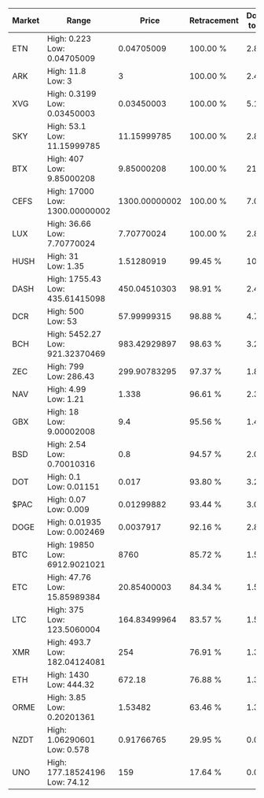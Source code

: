| Market | Range | Price| Retracement | Doubles to 50% |
| --- | --- | --- | --- | --- |
| ETN | High: 0.223<br />Low: 0.04705009 | 0.04705009 | 100.00 % | 2.87 |
| ARK | High: 11.8<br />Low: 3 | 3 | 100.00 % | 2.47 |
| XVG | High: 0.3199<br />Low: 0.03450003 | 0.03450003 | 100.00 % | 5.14 |
| SKY | High: 53.1<br />Low: 11.15999785 | 11.15999785 | 100.00 % | 2.88 |
| BTX | High: 407<br />Low: 9.85000208 | 9.85000208 | 100.00 % | 21.16 |
| CEFS | High: 17000<br />Low: 1300.00000002 | 1300.00000002 | 100.00 % | 7.04 |
| LUX | High: 36.66<br />Low: 7.70770024 | 7.70770024 | 100.00 % | 2.88 |
| HUSH | High: 31<br />Low: 1.35 | 1.51280919 | 99.45 % | 10.69 |
| DASH | High: 1755.43<br />Low: 435.61415098 | 450.04510303 | 98.91 % | 2.43 |
| DCR | High: 500<br />Low: 53 | 57.99999315 | 98.88 % | 4.77 |
| BCH | High: 5452.27<br />Low: 921.32370469 | 983.42929897 | 98.63 % | 3.24 |
| ZEC | High: 799<br />Low: 286.43 | 299.90783295 | 97.37 % | 1.81 |
| NAV | High: 4.99<br />Low: 1.21 | 1.338 | 96.61 % | 2.32 |
| GBX | High: 18<br />Low: 9.00002008 | 9.4 | 95.56 % | 1.44 |
| BSD | High: 2.54<br />Low: 0.70010316 | 0.8 | 94.57 % | 2.03 |
| DOT | High: 0.1<br />Low: 0.01151 | 0.017 | 93.80 % | 3.28 |
| $PAC | High: 0.07<br />Low: 0.009 | 0.01299882 | 93.44 % | 3.04 |
| DOGE | High: 0.01935<br />Low: 0.002469 | 0.0037917 | 92.16 % | 2.88 |
| BTC | High: 19850<br />Low: 6912.9021021 | 8760 | 85.72 % | 1.53 |
| ETC | High: 47.76<br />Low: 15.85989384 | 20.85400003 | 84.34 % | 1.53 |
| LTC | High: 375<br />Low: 123.5060004 | 164.83499964 | 83.57 % | 1.51 |
| XMR | High: 493.7<br />Low: 182.04124081 | 254 | 76.91 % | 1.33 |
| ETH | High: 1430<br />Low: 444.32 | 672.18 | 76.88 % | 1.39 |
| ORME | High: 3.85<br />Low: 0.20201361 | 1.53482 | 63.46 % | 1.32 |
| NZDT | High: 1.06290601<br />Low: 0.578 | 0.91766765 | 29.95 % | 0.00 |
| UNO | High: 177.18524196<br />Low: 74.12 | 159 | 17.64 % | 0.00 |
